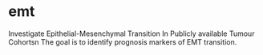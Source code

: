 # emt
Investigate Epithelial-Mesenchymal Transition In Publicly available Tumour Cohortsn 
The goal is to identify prognosis markers of EMT transition.
